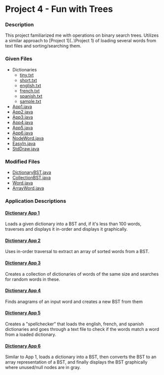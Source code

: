 # Project 4 - Fun with Trees

### Description
This project familiarized me with operations on binary search trees. Utilizes a similar approach to [Project 1](..\Project 1\) of loading several words from text files and sorting/searching them.

### Given Files
* Dictionaries
	* [tiny.txt](src/tiny.txt)
	* [short.txt](src/short.txt)
	* [english.txt](src/english.txt)
	* [french.txt](src/french.txt)
	* [spanish.txt](src/spanish.txt)
	* [sample.txt](src/sample.txt)
* [App1.java](src/App1.java)
* [App2.java](src/App2.java)
* [App3.java](src/App3.java)
* [App4.java](src/App4.java)
* [App5.java](src/App5.java)
* [App6.java](src/App6.java)
* [NodeWord.java](src/NodeWord.java)
* [EasyIn.java](src/EasyIn.java)
* [StdDraw.java](src/StdDraw.java)

### Modified Files
* [DictionaryBST.java](src/DictionaryBST.java)
* [CollectionBST.java](src/CollectionBST.java)
* [Word.java](src/Word.java)
* [ArrayWord.java](src/ArrayWord.java)

### Application Descriptions
#### [Dictionary App 1](src/App1.java)
Loads a given dictionary into a BST and, if it's less than 100 words, traverses and displays it in-order and displays it graphically. 

#### [Dictionary App 2](src/App2.java)
Uses in-order traversal to extract an array of sorted words from a BST.

#### [Dictionary App 3](src/App3.java)
Creates a collection of dictionaries of words of the same size and searches for random words in these.

#### [Dictionary App 4](src/App4.java)
Finds anagrams of an input word and creates a new BST from them

#### [Dictionary App 5](src/App5.java)
Creates a "spellchecker" that loads the english, french, and spanish dictionaries and goes through a text file to check if the words match a word from a loaded dictionary.

#### [Dictionary App 6](src/App6.java)
Similar to App 1, loads a dictionary into a BST, then converts the BST to an array representation of a BST, and finally displays the BST graphically where unused/null nodes are in gray.
